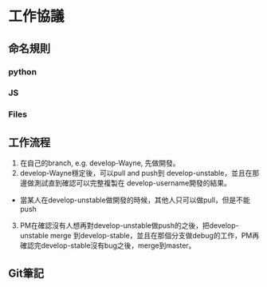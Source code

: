 # 工作協議

## 命名規則

### python
### JS
### Files

## 工作流程

1. 在自己的branch, e.g. develop-Wayne, 先做開發。
2. develop-Wayne穩定後，可以pull and push到 develop-unstable，並且在那邊做測試直到確認可以完整複製在 develop-username開發的結果。
  * 當某人在develop-unstable做開發的時候，其他人只可以做pull，但是不能push
3. PM在確認沒有人想再對develop-unstable做push的之後，把develop-unstable merge 到develop-stable，並且在那個分支做debug的工作，PM再確認完develop-stable沒有bug之後，merge到master。

## Git筆記
